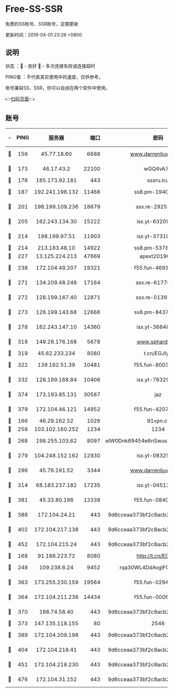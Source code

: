 # Free-SS-SSR

免费的SS账号、SSR账号，定期更新

更新时间：2019-04-01 23:26 +0800

## 说明

状态     ：🙂 - 良好 🙁 - 多次连接失败或连接超时

PING值   ：不代表真实使用中的速度，仅供参考。

账号兼容SS、SSR，你可以自由在两个软件中使用。

👉[扫码页面](https://liesauer.github.io/Free-SS-SSR/)👈

## 账号

|-|PING|服务器|端口|密码|加密方式|区域|
|:----:|:----:|:-----:|-----:|:----:|:----:|:----:|
|🙂|156|45.77.18.60|6688|www.darrenliuwei.com|aes-256-cfb|JP|
|🙂|173|46.17.43.2|22100|wGQ4vA7D|aes-256-gcm|RU|
|🙂|176|185.173.92.181|443|sssru.icu|rc4-md5|RU|
|🙂|187|192.241.196.132|11468|ss8.pm-19408003|aes-256-cfb|US|
|🙂|201|198.199.109.236|18679|ssx.re-29253059|aes-256-cfb|US|
|🙂|205|162.243.134.30|15222|isx.yt-63209256|aes-256-cfb|US|
|🙂|214|198.199.97.51|11903|isx.yt-37310797|aes-256-cfb|US|
|🙂|214|213.183.48.10|14922|ss8.pm-53780440|rc4-md5|RU|
|🙂|227|13.125.224.213|47669|apext2019001|chacha20|KR|
|🙂|238|172.104.49.207|19321|f55.fun-46918016|aes-256-cfb|SG|
|🙂|271|134.209.48.248|17164|ssx.re-61770990|aes-256-cfb|US|
|🙂|272|128.199.167.40|12871|ssx.re-01395180|aes-256-cfb|SG|
|🙂|273|128.199.143.68|12666|ss8.pm-84377090|aes-256-cfb|SG|
|🙂|278|162.243.147.10|14360|isx.yt-36648150|aes-256-cfb|US|
|🙂|318|149.28.176.168|5678|www.sphard.com|aes-256-cfb|SG|
|🙂|319|45.62.233.234|8080|t.cn/EGJIyrl|rc4-md5|CA|
|🙂|322|139.162.51.39|10481|f55.fun-80039996|aes-256-cfb|SG|
|🙂|332|128.199.168.84|10406|isx.yt-76329980|aes-256-cfb|SG|
|🙂|374|173.193.85.131|30587|jaz|aes-256-cfb|US|
|🙂|379|172.104.46.121|14952|f55.fun-42074925|aes-256-cfb|SG|
|🙂|166|46.29.162.52|1026|91vpn.cf|rc4-md5|RU|
|🙂|258|103.102.160.252|1234|1234|rc4-md5|JP|
|🙂|268|198.255.103.62|8097|eIW0Dnk69454e6nSwuspv9DmS201tQ0D|aes-256-cfb|US|
|🙂|279|104.248.152.162|12930|isx.yt-08325106|aes-256-cfb|SG|
|🙂|296|45.76.191.52|3344|www.darrenliuwei.com|aes-256-cfb|AU|
|🙂|314|68.183.237.182|17235|isx.yt-04513721|aes-256-cfb|SG|
|🙂|381|45.33.80.198|13339|f55.fun-08407406|aes-256-cfb|US|
|🙂|388|172.104.24.21|443|9d6cceaa373bf2c8acb22e60b6a58be6|aes-256-cfb|US|
|🙂|402|172.104.217.138|443|9d6cceaa373bf2c8acb22e60b6a58be6|aes-256-cfb|US|
|🙂|452|172.104.215.24|443|9d6cceaa373bf2c8acb22e60b6a58be6|aes-256-cfb|US|
|🙁|168|91.188.223.72|8080|http://t.cn/EGJIyrl|rc4-md5|RU|
|🙁|248|109.238.6.24|9452|rqa30WL4DdAvgIFG6Fs3znzTa|aes-256-cfb|FR|
|🙁|363|173.255.230.159|19564|f55.fun-02945742|aes-256-cfb|US|
|🙁|364|172.104.211.238|14434|f55.fun-00068712|aes-256-cfb|US|
|🙁|370|198.74.58.40|443|9d6cceaa373bf2c8acb22e60b6a58be6|aes-256-cfb|US|
|🙁|373|147.135.118.155|80|2546|chacha20|US|
|🙁|389|172.104.209.198|443|9d6cceaa373bf2c8acb22e60b6a58be6|aes-256-cfb|US|
|🙁|404|172.104.218.41|443|9d6cceaa373bf2c8acb22e60b6a58be6|aes-256-cfb|US|
|🙁|451|172.104.218.230|443|9d6cceaa373bf2c8acb22e60b6a58be6|aes-256-cfb|US|
|🙁|476|172.104.31.152|443|9d6cceaa373bf2c8acb22e60b6a58be6|aes-256-cfb|US|
